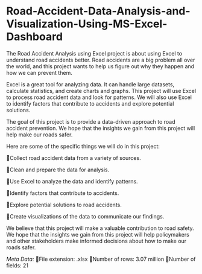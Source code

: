 # Road-Accident-Data-Analysis-and-Visualization-Using-MS-Excel-Dashboard
The Road Accident Analysis using Excel project is about using Excel to understand road accidents better. Road accidents are a big problem all over the world, and this project wants to help us figure out why they happen and how we can prevent them.

Excel is a great tool for analyzing data. It can handle large datasets, calculate statistics, and create charts and graphs. This project will use Excel to process road accident data and look for patterns. We will also use Excel to identify factors that contribute to accidents and explore potential solutions.

The goal of this project is to provide a data-driven approach to road accident prevention. We hope that the insights we gain from this project will help make our roads safer.

Here are some of the specific things we will do in this project:

🔘Collect road accident data from a variety of sources.

🔘Clean and prepare the data for analysis.

🔘Use Excel to analyze the data and identify patterns.

🔘Identify factors that contribute to accidents.

🔘Explore potential solutions to road accidents.

🔘Create visualizations of the data to communicate our findings.

We believe that this project will make a valuable contribution to road safety. We hope that the insights we gain from this project will help policymakers and other stakeholders make informed decisions about how to make our roads safer.


*Meta Data:*
🔘File extension: .xlsx
🔘Number of rows: 3.07 million
🔘Number of fields: 21
